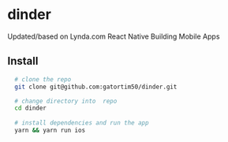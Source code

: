 # dinder
Updated/based on Lynda.com React Native Building Mobile Apps

## Install

```bash
  # clone the repo
  git clone git@github.com:gatortim50/dinder.git

  # change directory into  repo
  cd dinder
  
  # install dependencies and run the app
  yarn && yarn run ios

```
